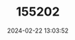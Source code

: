 ---
title: "155202"
category: "Plicofollis platystomus"
draft: false
date: 2024-02-22 13:03:52
languages:
  English: ["Flat-mouthed Catfish", "Flat-mouthed Cat Fish", "Flatmouth Sea Catfish", "Marine Catfish", "Flatmouth Catfish"]
  Spanish; Castilian: ["Bagre Pato"]
  Undetermined: ["Duri", "Khadapi-shingala", "Pulutan", "Utek"]
  French: ["Mâchoiron Canard"]
  Burmese: ["Nga-yingon"]
---